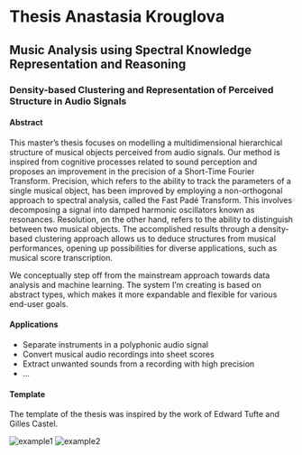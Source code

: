 
# Thesis Anastasia Krouglova

## Music Analysis using Spectral Knowledge Representation and Reasoning
### Density-based Clustering and Representation of Perceived Structure in Audio Signals


#### Abstract
This master’s thesis focuses on modelling a multidimensional hierarchical
structure of musical objects perceived from audio signals. Our method is
inspired from cognitive processes related to sound perception and proposes an
improvement in the precision of a Short-Time Fourier Transform. Precision,
which refers to the ability to track the parameters of a single musical object,
has been improved by employing a non-orthogonal approach to spectral
analysis, called the Fast Padé Transform. This involves decomposing a signal into damped harmonic oscillators known as resonances. Resolution, on the other hand, refers to the ability to distinguish between two musical objects. The accomplished results through
a density-based clustering approach allows us to deduce structures from
musical performances, opening up possibilities for diverse applications, such
as musical score transcription.

We conceptually step off from the mainstream approach towards data analysis and machine learning. The system I'm creating is based on abstract types, which makes it more expandable and flexible for various end-user goals. 


#### Applications
- Separate instruments in a polyphonic audio signal
- Convert musical audio recordings into sheet scores
- Extract unwanted sounds from a recording with high precision
- ...


#### Template
The template of the thesis was inspired by the work of Edward Tufte and Gilles Castel.

![example1](https://github.com/anastasiakrouglova/Master-Thesis-Anastasia-Krouglova/assets/41705732/3b8ec3cf-1e60-4800-9770-bae0e7b413ed)
![example2](https://github.com/anastasiakrouglova/Master-Thesis-Anastasia-Krouglova/assets/41705732/48de8bd8-2d39-49ea-9093-7f311cfb5f84)


